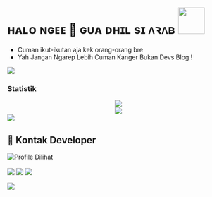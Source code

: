 # ʜᴀʟᴏ ɴɢᴇᴇ 👋  ɢᴜᴀ ᴅʜɪʟ sɪ ᴧꝛᴧʙ <img src="https://i.pinimg.com/originals/01/63/6c/01636c5434cd0462086620c60fdfec16.gif" width="60px">


<!-- Your badges
You can use the website to generate badges: https://shields.io/
-->


 -  Cuman ikut-ikutan aja kek orang-orang bre  <br>
 -  Yah Jangan Ngarep Lebih Cuman Kanger Bukan Devs Blog !

<img src="https://user-images.githubusercontent.com/73097560/115834477-dbab4500-a447-11eb-908a-139a6edaec5c.gif">

### Statistik
<div align="center">
<img src="https://github-readme-stats.vercel.app/api?username=fadhilabdat04&theme=react&show_icons=true&count_private=true">
</div>
<div align="center">
<img src="https://github-readme-stats.vercel.app/api/top-langs/?username=fadhilabdat04&theme=tokyonight&layout=compact&langs_count=5">
</div>

<img src="https://user-images.githubusercontent.com/73097560/115834477-dbab4500-a447-11eb-908a-139a6edaec5c.gif">

 ## 📲 Kontak Developer
![Profile Dilihat](https://komarev.com/ghpvc/?username=fadhilabdat04&color=blue&style=plastic&label=Profile+Dilihat)
<br>
<br>
<a href="https://github.com/fadhilabdat04"><img src="https://img.shields.io/badge/GitHub-Follow%20on%20GitHub-inactive.svg?logo=github"></a> <a href="https://t.me/Arabnihnge"><img src="https://img.shields.io/badge/Telegram-Find%20Me%20on%20Telegram-blue.svg?logo=telegram"></a> <a href="https://instagram.com/fadhilabdat"><img src="https://img.shields.io/badge/Instagram-Follow%20on%20Instagram-red.svg?logo=instagram"></a></p>
>
<img src="https://user-images.githubusercontent.com/73097560/115834477-dbab4500-a447-11eb-908a-139a6edaec5c.gif">
